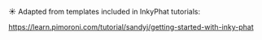 :sunny: Adapted from templates included in InkyPhat tutorials:

https://learn.pimoroni.com/tutorial/sandyj/getting-started-with-inky-phat
